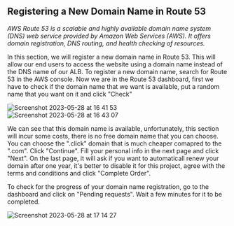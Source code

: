 ## Registering a New Domain Name in Route 53

*AWS Route 53 is a scalable and highly available domain name system (DNS) web service provided by Amazon Web Services (AWS). It offers domain registration, DNS routing, and health checking of resources.*

In this section, we will register a new domain name in Route 53. This will allow our end users to access the website using a domain name instead of the DNS name of our ALB. To register a new domain name, search for Route 53 in the AWS console. Now we are in the Route 53 dashboard, first we have to check if the domain name that we want is available, put a random name that you want on it and click "Check"

![Screenshot 2023-05-28 at 16 41 53](https://github.com/leorickli/wordpress-aws/assets/106999054/1a9080bf-e6de-420b-938e-2e471ff426d8)
![Screenshot 2023-05-28 at 16 43 07](https://github.com/leorickli/wordpress-aws/assets/106999054/19dc58e6-b3ca-446e-b435-38e4c599bae3)

We can see that this domain name is available, unfortunately, this section will incur some costs, there is no free domain name that you can choose. You can choose the ".click" domain that is much cheaper comapred to the ".com". Click "Continue". Fill your personal info in the next page and click "Next". On the last page, it will ask if you want to automaticall renew your domain after one year, it's better to disable it for this project, agree with the terms and conditions and click "Complete Order".

To check for the progress of your domain name registration, go to the dashboard and click on "Pending requests". Wait a few minutes for it to be completed.

![Screenshot 2023-05-28 at 17 14 27](https://github.com/leorickli/wordpress-aws/assets/106999054/43465ea5-1519-4579-8d14-ab444777203e)

